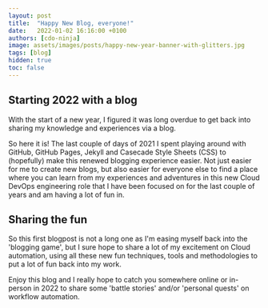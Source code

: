 ```yaml
---
layout: post
title:  "Happy New Blog, everyone!"
date:   2022-01-02 16:16:00 +0100
authors: [cdo-ninja]
image: assets/images/posts/happy-new-year-banner-with-glitters.jpg
tags: [blog]
hidden: true
toc: false
---
```


## Starting 2022 with a blog
With the start of a new year, I figured it was long overdue to get back into sharing my knowledge and experiences via a blog.

So here it is! The last couple of days of 2021 I spent playing around with GitHub, GitHub Pages, Jekyll and Casecade Style Sheets (CSS) to (hopefully) make this renewed blogging experience easier. Not just easier for me to create new blogs, but also easier for everyone else to find a place where you can learn from my experiences and adventures in this new Cloud DevOps engineering role that I have been focused on for the last couple of years and am having a lot of fun in.

## Sharing the fun
So this first blogpost is not a long one as I'm easing myself back into the 'blogging game', but I sure hope to share a lot of my excitement on Cloud automation, using all these new fun techniques, tools and methodologies to put a lot of fun back into my work.

Enjoy this blog and I really hope to catch you somewhere online or in-person in 2022 to share some 'battle stories' and/or 'personal quests' on workflow automation.
